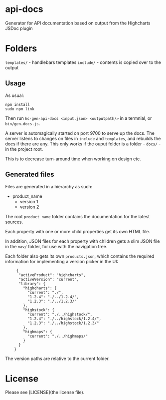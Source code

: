 # api-docs
Generator for API documentation based on output from the Highcharts JSDoc plugin

# Folders

`templates/` - handlebars templates
`include/` - contents is copied over to the output

## Usage

As usual:

    npm install
    sudo npm link

Then run `hc-gen-api-docs <input.json> <outputpath/>` in a termnial, or `bin/gen.docs.js`.

A server is automagically started on port 9700 to serve up the docs.
The server listens to changes on files in `include` and `templates`, and rebuilds
the docs if there are any. This only works if the ouput folder is a folder - `docs/` - in the project root.

This is to decrease turn-around time when working on design etc.


## Generated files

Files are generated in a hierarchy as such:
  
  - product_name
    - version 1
    - version 2

The root `product_name` folder contains the documentation for the latest sources.

Each property with one or more child properties get its own HTML file.

In addition, JSON files for each property with children gets a slim JSON file
in the `nav/` folder, for use with the navigation tree.

Each folder also gets its own `products.json`, which contains the required information
for implementing a version picker in the UI:
        
         {
          "activeProduct": "highcharts",
          "activeVersion": "current",
          "library": {
            "highcharts": {
              "current": "./",
              "1.2.4": "./../1.2.4/",
              "1.2.3": "./../1.2.3/"
            },
            "highstock": {
              "current": "./../highstock/",
              "1.2.4": "./../highstock/1.2.4/",
              "1.2.3": "./../highstock/1.2.3/"
            },
            "highmaps": {
              "current": "./../highmaps/"
            }
          }
        }

The version paths are relative to the current folder.

# License

Please see [LICENSE](the license file).
